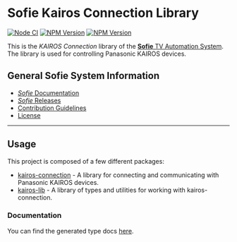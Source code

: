 # Sofie Kairos Connection Library

[![Node CI](https://github.com/Sofie-Automation/sofie-kairos-connection/actions/workflows/node.yaml/badge.svg)](https://github.com/Sofie-Automation/sofie-kairos-connection/actions/workflows/node.yaml)
[![NPM Version](https://img.shields.io/npm/v/kairos-connection?label=npm:kairos-connection)](https://www.npmjs.com/package/kairos-connection)
[![NPM Version](https://img.shields.io/npm/v/kairos-lib?label=npm:kairos-lib)](https://www.npmjs.com/package/kairos-lib)

This is the _KAIROS Connection_ library of the [**Sofie** TV Automation System](https://github.com/Sofie-Automation/Sofie-TV-automation/). The library is used for controlling Panasonic KAIROS devices.

## General Sofie System Information

- [_Sofie_ Documentation](https://sofie-automation.github.io/sofie-core/)
- [_Sofie_ Releases](https://sofie-automation.github.io/sofie-core/releases)
- [Contribution Guidelines](CONTRIBUTING.md)
- [License](LICENSE)

---

## Usage

This project is composed of a few different packages:

- [kairos-connection](./packages/kairos-connection/) - A library for connecting and communicating with Panasonic KAIROS devices.
- [kairos-lib](./packages/kairos-lib/) - A library of types and utilities for working with kairos-connection.

### Documentation

You can find the generated type docs [here](https://sofie-automation.github.io/sofie-kairos-connection/).
